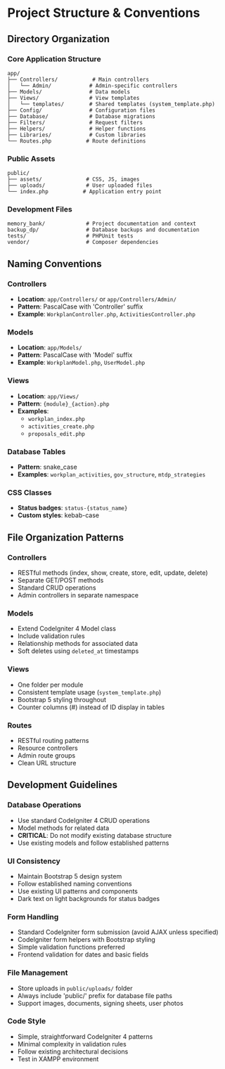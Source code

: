 # Project Structure & Conventions

## Directory Organization

### Core Application Structure
```
app/
├── Controllers/           # Main controllers
│   └── Admin/            # Admin-specific controllers
├── Models/               # Data models
├── Views/                # View templates
│   └── templates/        # Shared templates (system_template.php)
├── Config/               # Configuration files
├── Database/             # Database migrations
├── Filters/              # Request filters
├── Helpers/              # Helper functions
├── Libraries/            # Custom libraries
└── Routes.php           # Route definitions
```

### Public Assets
```
public/
├── assets/              # CSS, JS, images
├── uploads/             # User uploaded files
└── index.php           # Application entry point
```

### Development Files
```
memory_bank/             # Project documentation and context
backup_dp/               # Database backups and documentation
tests/                   # PHPUnit tests
vendor/                  # Composer dependencies
```

## Naming Conventions

### Controllers
- **Location**: `app/Controllers/` or `app/Controllers/Admin/`
- **Pattern**: PascalCase with 'Controller' suffix
- **Example**: `WorkplanController.php`, `ActivitiesController.php`

### Models
- **Location**: `app/Models/`
- **Pattern**: PascalCase with 'Model' suffix
- **Example**: `WorkplanModel.php`, `UserModel.php`

### Views
- **Location**: `app/Views/`
- **Pattern**: `{module}_{action}.php`
- **Examples**: 
  - `workplan_index.php`
  - `activities_create.php`
  - `proposals_edit.php`

### Database Tables
- **Pattern**: snake_case
- **Examples**: `workplan_activities`, `gov_structure`, `mtdp_strategies`

### CSS Classes
- **Status badges**: `status-{status_name}`
- **Custom styles**: kebab-case

## File Organization Patterns

### Controllers
- RESTful methods (index, show, create, store, edit, update, delete)
- Separate GET/POST methods
- Standard CRUD operations
- Admin controllers in separate namespace

### Models
- Extend CodeIgniter 4 Model class
- Include validation rules
- Relationship methods for associated data
- Soft deletes using `deleted_at` timestamps

### Views
- One folder per module
- Consistent template usage (`system_template.php`)
- Bootstrap 5 styling throughout
- Counter columns (#) instead of ID display in tables

### Routes
- RESTful routing patterns
- Resource controllers
- Admin route groups
- Clean URL structure

## Development Guidelines

### Database Operations
- Use standard CodeIgniter 4 CRUD operations
- Model methods for related data
- **CRITICAL**: Do not modify existing database structure
- Use existing models and follow established patterns

### UI Consistency
- Maintain Bootstrap 5 design system
- Follow established naming conventions
- Use existing UI patterns and components
- Dark text on light backgrounds for status badges

### Form Handling
- Standard CodeIgniter form submission (avoid AJAX unless specified)
- CodeIgniter form helpers with Bootstrap styling
- Simple validation functions preferred
- Frontend validation for dates and basic fields

### File Management
- Store uploads in `public/uploads/` folder
- Always include 'public/' prefix for database file paths
- Support images, documents, signing sheets, user photos

### Code Style
- Simple, straightforward CodeIgniter 4 patterns
- Minimal complexity in validation rules
- Follow existing architectural decisions
- Test in XAMPP environment